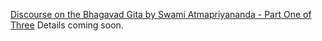 [Discourse on the Bhagavad Gita by Swami Atmapriyananda - Part One of Three](https://www.youtube.com/watch?v=56p7TprLaIg)
Details coming soon.
